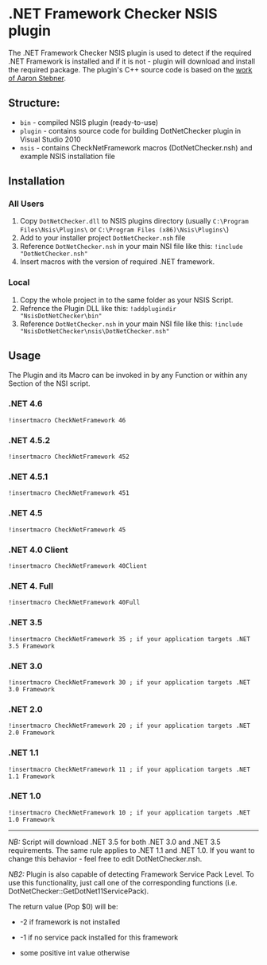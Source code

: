 # .NET Framework Checker NSIS plugin
The .NET Framework Checker NSIS plugin is used to detect if the required .NET Framework is installed and if it is not - plugin will download and install the required package. The plugin's C++ source code is based on the [work of Aaron Stebner](http://blogs.msdn.com/b/astebner/archive/2009/06/16/9763379.aspx).

## Structure:
 - `bin` - compiled NSIS plugin (ready-to-use)
 - `plugin` - contains source code for building DotNetChecker plugin in Visual Studio 2010
 - `nsis` - contains CheckNetFramework macros (DotNetChecker.nsh) and example NSIS installation file

## Installation

### All Users
1. Copy `DotNetChecker.dll` to NSIS plugins directory (usually `C:\Program Files\Nsis\Plugins\` or `C:\Program Files (x86)\Nsis\Plugins\`)
2. Add to your installer project `DotNetChecker.nsh` file
3. Reference `DotNetChecker.nsh` in your main NSI file like this:
		`!include "DotNetChecker.nsh"`
4. Insert macros with the version of required .NET framework.

### Local
1. Copy the whole project in to the same folder as your NSIS Script.
2. Refrence the Plugin DLL like this: `!addplugindir "NsisDotNetChecker\bin"`
3. Reference `DotNetChecker.nsh` in your main NSI file like this: `!include "NsisDotNetChecker\nsis\DotNetChecker.nsh"`

## Usage

The Plugin and its Macro can be invoked in by any Function or within any Section of the NSI script.

### .NET 4.6

	!insertmacro CheckNetFramework 46

### .NET 4.5.2

	!insertmacro CheckNetFramework 452 

### .NET 4.5.1

	!insertmacro CheckNetFramework 451 

### .NET 4.5

	!insertmacro CheckNetFramework 45

### .NET 4.0 Client

	!insertmacro CheckNetFramework 40Client

### .NET 4. Full

	!insertmacro CheckNetFramework 40Full

### .NET 3.5

	!insertmacro CheckNetFramework 35 ; if your application targets .NET 3.5 Framework

### .NET 3.0

	!insertmacro CheckNetFramework 30 ; if your application targets .NET 3.0 Framework

### .NET 2.0

	!insertmacro CheckNetFramework 20 ; if your application targets .NET 2.0 Framework

### .NET 1.1

	!insertmacro CheckNetFramework 11 ; if your application targets .NET 1.1 Framework

### .NET 1.0

	!insertmacro CheckNetFramework 10 ; if your application targets .NET 1.0 Framework

---

*NB:* Script will download .NET 3.5 for both .NET 3.0 and .NET 3.5 requirements. The same rule applies to .NET 1.1 and .NET 1.0. If you want to change this behavior - feel free to edit DotNetChecker.nsh.

*NB2:* Plugin is also capable of detecting Framework Service Pack Level. To use this functionality, just call one of the corresponding functions (i.e. DotNetChecker::GetDotNet11ServicePack). 

The return value (Pop $0) will be:

- -2 if framework is not installed

- -1 if no service pack installed for this framework

- some positive int value otherwise
